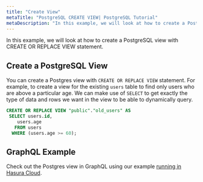 ```yaml
---
title: "Create View"
metaTitle: "PostgreSQL CREATE VIEW| PostgreSQL Tutorial"
metaDescription: "In this example, we will look at how to create a PostgreSQL view with CREATE OR REPLACE VIEW statement."
---
```


In this example, we will look at how to create a PostgreSQL view with CREATE OR REPLACE VIEW statement.

## Create a PostgreSQL View

You can create a Postgres view with `CREATE OR REPLACE VIEW` statement. For example, to create a view for the existing `users` table to find only users who are above a particular age. We can make use of `SELECT` to get exactly the type of data and rows we want in the view to be able to dynamically query.

```sql
CREATE OR REPLACE VIEW "public"."old_users" AS
 SELECT users.id,
    users.age
   FROM users
  WHERE (users.age >= 60);
```

## GraphQL Example

Check out the Postgres view in GraphQL using our example [running in Hasura Cloud](https://cloud.hasura.io/public/graphiql?endpoint=https://learn-postgres.hasura.app/v1/graphql).
